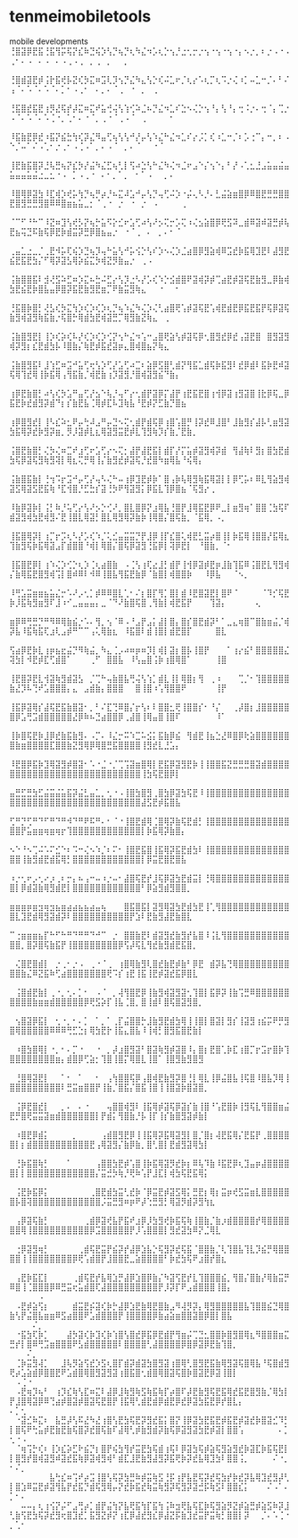# tenmeimobiletools
mobile developments
⢘⣿⣽⡿⣟⣯⢘⣯⢻⡭⢯⡝⣎⠷⣙⢮⡱⢣⡙⢦⡙⢆⠳⣌⠲⡡⢆⡑⢢⡘⣐⢂⡒⡐⢢⠐⢢⠐⢢⠐⡄⠢⡐⡀⠆⡐⠠⠐⠠⢀⠂⠄⠠⠀⠄⠠⠀⠄⠠⢀⠠⢀⠀⡀⢀⠀⡀⠀⠀⡀⠀⠀⠀⠀⠀⠀⠀⠀⠀⠀⠀⠀⠀⠀⠀⠀⠀⠀⠀⠀⠀⠀⠀⠀⠀⠀⠀⠀⠀⠀⠀⠀⠀⠀
⢘⣿⣾⣽⣟⡾⢨⡗⣯⢞⡧⣝⢎⡳⣍⠶⣩⢇⡹⢢⡙⣌⠳⣄⢣⡑⢎⠬⣁⠖⡈⢆⡔⠡⢆⡉⢆⠩⡐⢌⠰⡁⠤⣁⠒⡈⠄⠃⠌⢠⠈⠄⠡⠈⠄⠡⠈⠄⡁⠂⠠⢀⠂⠀⠄⡀⠄⠈⢀⠀⠐⠀⡀⠀⢀⠀⠀⠀⠀⠀⠀⠀⠀⠀⠀⠀⠀⠀⠀⠀⠀⠀⠀⠀⠀⠀⠀⠀⠀⠀⠀⠀⠀⠀
⢘⣯⣿⣞⣯⣟⢰⡻⣜⢯⡞⡼⣍⠶⣍⠞⣥⢚⢬⢣⢱⢊⠵⣈⠦⡙⣌⠲⣁⠎⣑⠢⢌⡑⢢⠘⡄⢣⠘⡄⢒⠨⡐⠄⢒⠈⡄⢉⡐⠠⠈⠄⠡⠈⠄⠡⢈⠐⡀⢁⠂⠄⠐⠈⡀⢀⠐⠈⢀⠠⠈⠀⢀⠀⠀⠀⠀⠂⠀⠀⠀⠀⠀⠀⠀⠀⠀⠀⠀⠀⠀⠀⠀⠀⠀⠀⠀⠀⠀⠀⠀⠀⠀⠀
⠸⣯⣷⣟⡿⣞⠰⣯⡝⣮⣓⢳⢎⡽⣌⠻⣤⢋⢦⢣⢣⠚⡜⡤⢣⠱⣌⠓⣌⠲⣁⠎⡔⡨⡁⢎⠰⣁⠒⡈⠆⡡⢐⠉⡄⠒⡀⠆⠠⠑⡈⠤⠁⠌⠠⢁⠂⡐⢀⠂⠠⢈⠠⠁⡀⠄⠠⠈⠀⡀⠄⠈⠀⠀⠐⠈⠀⠀⠀⠀⠀⠀⠀⠀⠀⠀⠀⠀⠀⠀⠀⠀⠀⠀⠀⠀⠀⠀⠀⠀⠀⠀⠀⠀
⢸⣟⣷⣯⣿⡽⣘⢧⣛⢦⡝⣎⡳⡜⣬⠳⣌⣋⢦⢃⡇⢫⠴⣑⢣⠓⣌⠳⢌⠲⣈⠖⣠⠑⡌⢢⠑⡄⠃⡜⠠⢁⣂⣘⣠⣥⣤⣬⣤⣥⣤⣤⣥⣬⣐⣀⣂⠐⠠⠀⡁⠠⢀⠐⠀⠄⠂⡀⠁⡀⠀⠂⠁⠠⠀⠀⡀⠄⠀⠀⠀⠀⠀⠀⠀⠀⠀⠀⠀⠀⠀⠀⠀⠀⠀⠀⠀⠀⠀⠀⠀⠀⠀⠀
⠸⣿⢿⡿⣽⣳⠸⣏⢾⡱⢞⡥⢳⡙⢦⡛⡴⡘⠦⣍⠼⣡⠚⡤⢣⡙⢤⢋⠬⡱⠐⡬⢄⠣⡘⠄⣃⣬⣵⣶⣿⡿⠿⣿⣟⣛⣛⣿⣿⣟⣿⣻⣛⣛⣻⣿⠿⠿⣿⣶⣦⣥⣀⡂⠈⢀⠐⠀⡐⠀⠐⠀⡐⠀⠠⠀⠀⠀⠀⢀⠀⠀⠀⠀⠀⠀⠀⠀⠀⠀⠀⠀⠀⠀⠀⠀⠀⠀⠀⠀⠀⠀⠀⠀
⠈⠉⠋⠘⠓⠉⠸⣝⠶⣹⢣⢞⡣⡝⢦⡓⣥⠫⡕⣊⠖⣡⢋⠴⢣⠜⡢⢍⡒⡡⢍⠰⢌⣢⣵⣿⡿⢟⣫⠽⣀⣾⠿⣽⠾⣽⣛⡾⢧⣟⣦⢭⣙⠯⣷⢯⡿⣟⡷⣾⣭⡽⣛⡿⣿⣦⣤⡐⠀⠐⠈⢀⠀⠄⠀⡀⠄⠂⠈⠀⠀⠀⠀⠀⠀⠀⠀⠀⠀⠀⠀⠀⠀⠀⠀⠀⠀⠀⠀⠀⠀⠀⠀⠀
⢀⣤⣁⣐⣀⡈⢀⣟⠺⡥⢏⢮⡱⣙⢦⡹⢤⠓⣥⢣⠚⡥⢪⡑⢣⠎⡱⠢⢌⡱⣈⣴⣿⡿⣻⣵⢾⠿⣩⣞⡷⣯⢿⣹⣟⠇⣼⣻⣟⣮⣟⣯⣟⣳⡌⠋⢿⡽⣽⣣⢿⡵⣮⣍⡳⢾⣝⡻⣷⣤⡐⠀⢀⠠⠀⠀⠀⠀⠀⠀⠀⠀⠀⠀⠀⠀⠀⠀⠀⠀⠀⠀⠀⠀⠀⠀⠀⠀⠀⠀⠀⠀⠀⠀
⢨⣷⣿⣿⣯⠇⣺⢜⣫⠵⣋⠶⡱⣍⠦⣓⠬⣋⡔⢣⡹⣐⠣⡜⡡⢎⠱⡑⣪⣾⣿⠟⣽⢾⡽⡾⢉⣴⣟⡾⣽⢯⣟⣷⣻⣀⡿⣷⢾⣳⣟⣮⣟⡷⣿⣧⣤⡿⣿⡽⣯⣟⣷⣻⣟⣶⡉⠟⣷⣭⣻⢷⣄⠀⠀⠐⠀⠀⠂⠀⠀⠀⠀⠀⠀⠀⠀⠀⠀⠀⠀⠀⠀⠀⠀⠀⠀⠀⠀⠀⠀⠀⠀⠀
⢘⣯⣿⡷⣿⡃⢜⣣⢎⡳⣍⢳⡱⢎⡱⢎⡱⢆⡙⢦⠱⣌⠳⢌⡱⢌⢃⣴⣿⢟⢡⡾⣽⢯⣟⢡⢾⣟⣾⣟⡿⣯⣟⣯⡟⢯⡿⣽⢯⣷⣻⢾⣽⣻⢷⣯⣷⡐⢯⣿⡓⢿⣾⣳⣟⢾⣽⣛⡉⢿⣻⣷⣝⢷⣄⠀⢀⠀⠀⠀⠀⠀⠀⠀⠀⠀⠀⠀⠀⠀⠀⠀⠀⠀⠀⠀⠀⠀⠀⠀⠀⠀⠀⠀
⢨⣷⣿⣻⣟⡇⢸⡱⢎⡵⢎⠧⡜⢎⡱⢎⡱⢊⡝⢢⠓⣌⠲⢡⠒⣠⣿⢟⣵⢣⡾⣽⢯⡿⢂⣿⣻⣞⡿⣞⢠⣽⣟⣿⠀⣿⣻⣽⣻⢾⡽⣻⡆⣎⣟⣾⣳⡧⠸⣿⣷⡌⢷⣟⡾⣯⣞⣽⡶⣄⣿⢾⣿⣦⡝⢷⣄⠀⠀⠀⠀⠀⠀⠀⠀⠀⠀⠀⠀⠀⠀⠀⠀⠀⠀⠀⠀⠀⠀⠀⠀⠀⠀⠀
⢨⣷⣿⣻⣯⠇⣸⢱⣋⠶⣩⠚⣥⢋⢖⢣⡱⢋⡜⣡⢋⠴⣉⠆⣵⡿⣫⣿⢃⣾⡝⢻⣯⣁⣾⢯⡷⣯⣻⠇⣞⡿⣾⠇⣯⡷⣟⠾⣽⢯⢿⢹⣞⢿⢸⡷⣯⢿⢠⢻⣯⣷⡈⢾⣟⣷⢰⡹⣽⣻⡘⣿⢾⣽⣻⣮⠙⣷⡄⠀⠀⠀⠀⠀⠀⠀⠀⠀⠀⠀⠀⠀⠀⠀⠀⠀⠀⠀⠀⠀⠀⠀⠀⠀
⢰⡿⣟⣷⣿⡃⠴⢣⢎⡳⣡⠛⣤⢋⡜⣢⠑⢧⡘⢤⠋⡔⢂⣾⡟⣽⡿⡍⣼⡟⢰⣟⣯⣟⣿⢰⢺⡿⣽⢰⣻⣽⣿⢸⣗⡿⢯⣀⡿⣯⣟⡷⣞⣾⣻⡽⣾⠙⡆⡎⣷⣟⣧⢈⢿⡾⣏⠧⣹⢷⣧⠘⣟⡾⡝⣋⣷⡙⣿⣦⠀⠀⠀⠀⠀⠀⠀⠀⠀⠀⠀⠀⠀⠀⠀⠀⠀⠀⠀⠀⠀⠀⠀⠀
⢰⡿⣿⣻⣞⡇⢸⠣⣎⠵⣂⠟⡤⢓⠼⣠⠛⡤⣙⠢⢍⢂⣾⡟⣾⢯⡿⢰⣿⢡⣿⡛⢸⡽⣞⠿⣸⣿⠃⣸⣷⣻⡎⣼⡧⢃⣶⣻⣽⣳⣯⢿⡽⣞⡷⣻⡽⣶⡀⡻⡸⣽⡾⣇⣆⢿⣽⣻⣭⣟⡾⣇⢹⣻⢷⡹⡎⣷⡈⣟⣷⡀⠀⠀⠀⠀⠀⠀⠀⠀⠀⠀⠀⠀⠀⠀⠀⠀⠀⠀⠀⠀⠀⠀
⢨⣿⣟⣷⣿⡃⢌⡳⢌⠶⣉⠞⣰⢋⠖⣡⢋⡔⠢⢍⡂⣼⡟⣼⣟⣯⡇⣾⡏⡜⡍⣥⡾⣽⣻⢾⡽⣾⠀⢻⣼⢷⠇⣻⡆⣿⣳⣟⣾⣳⢯⡿⣽⢯⣻⢷⣻⢽⡇⢿⣆⢍⡛⢿⢸⡌⣷⣻⣞⡾⣽⢯⡘⣞⣿⠳⣶⢿⣧⠘⢮⢿⡄⠀⠀⠀⠀⠀⠀⠀⠀⠀⠀⠀⠀⠀⠀⠀⠀⠀⠀⠀⠀⠀
⢨⣷⣿⣯⣷⡇⢘⢲⠩⡖⣩⠚⡤⢋⡜⢤⠣⢌⠓⠤⢰⡿⣹⣟⡾⡷⠁⣿⢠⡷⢧⢿⣻⢷⣯⢿⣽⡇⡇⡿⢋⡥⠆⠿⣇⢻⣵⣻⢾⣽⣫⢿⣽⣫⣟⣯⢷⠘⣏⢺⣿⡘⣋⣓⡎⣽⢘⡳⠟⢻⣽⣻⡅⡿⣯⣇⢹⡿⣿⣦⠈⢯⣻⡔⢀⠀⠀⠀⠀⠀⠀⠀⠀⠀⠀⠀⠀⠀⠀⠀⠀⠀⠀⠀
⠸⣷⡿⣽⡷⡇⢨⡃⠷⡘⢥⢋⡔⢣⠜⡢⡑⢊⠜⡀⣿⣇⣿⡿⡝⣰⢿⣧⢘⣿⡟⣸⢿⣯⣟⡿⠟⣀⡇⣶⣻⢶⠁⣿⣿⢈⣳⢯⠏⣾⣽⣻⢾⣳⣟⢾⣻⠌⣟⢸⣿⣇⢿⣽⡃⣿⣇⢿⣻⢿⡽⣷⡷⢸⢿⣿⡌⣿⢯⣷⡀⠈⣯⢿⡀⠠⡀⠀⠀⠀⠀⠀⠀⠀⠀⠀⠀⠀⠀⠀⠀⠀⠀⠀
⢸⣯⣿⢿⡽⡇⢰⡉⡖⡩⢆⠣⡜⡡⢎⠱⡈⢅⣊⣤⣭⣭⡙⡟⣸⡿⢸⡏⣎⣿⢅⢾⣟⣃⣭⡴⣿⢸⡇⡷⣯⢿⢸⣿⣿⡜⣯⢿⣆⢹⣷⣻⢯⡷⣯⢿⣽⣠⡏⣾⣿⣿⠘⢾⡇⢿⣿⡌⣿⢯⡿⣽⣻⢘⣯⡿⡇⢽⡿⣟⡇⠀⠘⣿⣷⡀⠈⠂⠀⠀⠀⠀⠀⠀⠀⠀⠀⠀⠀⠀⠀⠀⠀⠀
⢸⣯⣿⣟⡿⡇⢰⠱⢌⡱⢊⡑⢆⡱⢈⢆⣴⣿⣷⠀⠠⢈⢣⢰⢏⣔⣸⡃⣾⡟⢸⢺⡿⣽⡾⣟⡶⣸⣷⢹⣯⠿⢨⣿⣟⣇⢻⣻⢾⡌⣷⢿⣯⣟⣿⣻⢾⢩⡇⣿⠾⠿⠇⠺⠿⢸⣿⣧⢻⣯⣟⣷⡿⠈⣷⣿⡇⢾⣿⣿⡷⠀⠀⠸⡿⣧⠀⠀⠈⠢⡀⠀⠀⠀⠀⠀⠀⠀⠀⠀⠀⠀⠀⠀
⠸⢛⣡⣭⣶⣶⣦⣥⣌⡒⠡⠜⡠⢂⡁⡾⠿⠿⣿⣇⢁⠂⠌⡆⣿⡏⢻⡁⣿⡇⣾⠸⣟⣿⣽⣟⡇⣿⠟⠈⠀⠀⠀⠀⠈⠹⡊⢯⣟⡷⡸⣯⢷⣻⣶⣻⠏⣸⠰⠊⣀⣤⣤⣤⡄⣀⠈⠙⠜⣷⣿⢯⣿⢀⢻⣷⡇⢾⣟⣯⡟⠀⠀⠀⢹⣽⡄⠀⠀⠀⠀⠀⢄⠀⠀⠀⠀⠀⠀⠀⠀⠀⠀⠀
⣶⡿⠿⢛⣛⡙⠛⠻⠿⢿⣷⣮⡐⠡⠄⢻⡀⢢⠈⠿⠠⠘⣠⡟⣠⡅⣼⡇⣿⡄⣿⡎⣿⣟⣾⡽⠃⠁⣀⣄⢶⣿⠉⣿⣷⣶⣬⡈⢾⡽⣧⠸⣯⢷⣯⢏⣰⢇⣠⡾⠛⠉⠉⢠⢅⢿⣷⣆⠀⠸⣯⣿⠇⣾⢸⣿⡇⣾⣟⣿⡏⠀⠀⠀⠀⣿⣇⠀⠀⠀⠀⠀⠀⠀⠀⠀⠀⠀⠀⠀⠀⠀⠀⠀
⢫⣴⡿⣟⡷⣇⢰⡶⣦⣖⣬⡙⠻⢷⣬⡀⠳⣄⢈⡠⠴⠶⡶⠶⡹⡇⢾⡇⣽⡆⣿⡧⢸⣿⡟⠀⠀⠀⠁⢰⡔⣮⠃⣿⣿⣿⣿⣿⣌⢽⣳⡇⠺⣟⡾⣏⢋⣾⣿⠁⠀⠀⠀⢀⠋⠀⣿⣿⣧⠀⠸⢣⣤⣿⢨⡷⢰⣿⢿⣿⠁⠀⠀⠀⠀⢸⣿⠀⠀⠀⠀⠀⠀⠀⠀⠀⠀⠀⠀⠀⠀⠀⠀⠀
⢸⣟⣿⡽⣟⣇⢺⣽⢷⣻⣾⣽⣣⠀⡈⢉⠓⢤⣷⣿⣧⢛⢬⢣⢱⡁⣾⣇⢸⡇⢿⣿⡆⢻⠀⢀⠰⠀⠀⠀⢉⡈⠂⢹⣿⣿⣿⣿⣿⣷⣜⡹⠧⢙⠞⣡⣿⣿⣿⡄⣄⠀⣠⣾⣷⡄⣿⣿⣿⠀⠀⣿⢸⣿⠰⢡⢻⣿⣿⠟⠀⠀⠀⠀⠀⢸⡟⠀⠀⠀⠀⠀⠀⠀⠀⠀⠀⠀⠀⠀⠀⠀⠀⠀
⢸⣯⡿⣽⢿⡎⣼⢯⣟⣯⣷⣿⣽⠂⡀⠃⠌⣏⢙⠿⣿⡌⡖⢣⠆⠇⣿⣿⣂⢟⢸⣿⣿⡎⠂⠘⡌⠀⠀⢀⡼⣿⡆⣸⣿⣿⣿⣿⣿⣿⡿⣡⢛⣩⣾⣿⣿⣿⣿⣿⣜⡿⠷⠦⣙⣴⣿⣿⡿⢀⣼⣿⢸⢿⣤⣿⢸⣿⠏⠀⠀⠀⠀⠀⠀⠸⠁⠀⠀⠀⠀⠀⠀⠀⠀⠀⠀⠀⠀⠀⠀⠀⠀⠀
⢸⡷⣿⢯⣟⡷⣸⡿⣞⣷⣯⣷⣻⠄⠠⡉⠄⠸⣌⡒⠭⠱⣉⠥⣪⡅⣯⣷⡿⣮⠀⢻⣾⣟⢸⣦⣑⣜⠿⣿⡿⢗⣵⣿⣿⣿⣿⣿⣿⣿⣷⣶⣿⣿⣿⣿⣏⣿⣿⣷⣝⣻⢿⡿⢿⣿⣛⣯⣿⣿⣿⣿⢸⣻⣞⣇⣘⣡⡄⠀⠀⠀⠀⠀⠀⠀⠀⠀⠀⠀⠀⠀⠀⠀⠀⠀⠀⠀⠀⠀⠀⠀⠀⠀
⠸⣟⣿⡿⣯⡷⣹⢿⣽⣻⡾⣿⣽⠂⠡⠐⣈⠐⡈⢉⢩⣽⣶⣿⢿⡇⣟⣯⡿⣽⣻⣟⡷⢸⢸⣿⣿⣯⣝⣛⣛⣛⣿⣽⣾⣿⣿⣿⣿⣿⣿⣿⣿⣿⣿⣿⣿⣿⣿⣿⣿⣿⣿⣿⣿⣿⣿⣿⣿⣿⣿⣿⢸⣳⢯⣟⣿⡿⡇⠀⠀⠀⠀⠀⠀⠀⠀⠀⠀⠀⠀⠀⠀⠀⠀⠀⠀⠀⠀⠀⠀⠀⠀⠀
⣤⣛⣋⣛⣳⣋⣬⣭⣬⣥⣯⡽⣬⣃⣤⣁⡀⢂⠐⠠⢸⣿⣳⣿⣻⢀⣿⣳⡿⣽⣳⢯⣟⠸⢸⣿⣿⣿⣿⣿⣿⣿⣿⣿⣿⣿⣿⣿⣿⣿⣿⣿⣿⣿⣿⣿⣿⣿⣿⣿⣿⣿⣿⣿⣿⣿⣿⣿⣿⣿⣿⣿⣼⣫⣟⡾⣯⣿⣧⠀⠀⠀⠀⠀⠀⠀⠀⠀⠀⠀⠀⠀⠀⠀⠀⠀⠀⠀⠀⠀⠀⠀⠀⠀
⢋⠛⡙⢋⠛⠙⠋⠛⠙⠛⠺⠙⠛⠟⠯⠛⠄⠂⠈⠐⢸⣿⣟⣾⢿⢈⣿⢿⡽⣷⢯⣟⣾⡃⢸⣿⣿⣿⣿⣿⣿⣿⣿⣿⣿⣿⣿⣿⣿⣿⣿⡟⣥⣶⣶⢶⣶⢶⡖⢹⣿⣿⣿⣿⣿⣿⣿⣿⣿⣿⣿⣿⡇⡷⣯⢿⡽⣷⣿⡄⠀⠀⠀⠀⠀⠀⠀⠀⠀⠀⠀⠀⠀⠀⠀⠀⠀⠀⠀⠀⠀⠀⠀⠀
⠢⠑⠘⠢⢉⠬⠡⠍⣊⠑⠆⠩⠒⢌⠢⠱⡈⠆⠍⠂⢸⣿⣟⣯⣿⢸⣯⢿⡽⣯⣟⣾⣳⠇⢸⣿⣿⣿⣿⣿⣿⣿⣿⣿⣿⣿⣿⣿⣿⣿⣿⢸⣷⣻⣾⣟⣾⣯⢿⡃⣿⣿⣿⣿⣿⣿⣿⣿⣿⣿⣿⣿⡇⡿⣭⣟⣿⣟⣿⣧⠀⠀⠀⠀⠀⠀⠀⠀⠀⠀⠀⠀⠀⠀⠀⠀⠀⠀⠀⠀⠀⠀⠀⠀
⠰⡐⢂⠖⡠⢂⠔⡰⢀⠆⡒⡄⠦⢠⠒⠤⠰⡐⠤⠂⣼⣿⢯⣟⡞⣸⢯⡿⣽⣳⣟⣾⣭⡇⢘⢿⣿⣿⣿⣿⣿⣿⣿⣿⣿⣿⣿⣿⣿⣿⡇⡿⣾⣽⣷⢿⣻⣾⣟⡇⣿⣿⣿⣿⣿⣿⣿⣿⣿⣿⣿⣿⠃⡿⣵⣻⣾⣻⣿⣿⡀⠀⠀⠀⠀⠀⠀⠀⠀⠀⠀⠀⠀⠀⠀⠀⠀⠀⠀⠀⠀⠀⠀⠀
⣶⣶⣶⡶⣶⣲⢶⣲⣦⣶⣴⣴⣦⣦⣴⣤⢦⠀⠀⠀⣿⣯⣿⣯⡇⣽⣻⢿⣽⣳⣟⣾⣳⣟⢸⢁⢻⣿⣿⣿⣿⣿⣿⣿⣿⣿⣿⣿⣿⣿⣇⣹⣟⣾⢿⣻⣽⣾⡽⠇⣿⣿⣿⣿⣿⣿⣿⣿⣿⣿⡟⣱⠇⣟⣷⣻⣼⣟⣷⣿⣇⠀⠀⠀⠀⠀⠀⠀⠀⠀⠀⠀⠀⠀⠀⠀⠀⠀⠀⠀⠀⠀⠀⠀
⠉⢐⣶⣶⣶⣦⡏⠓⠋⠓⠛⠙⠛⠛⠙⠚⠉⠀⡐⠀⣿⣿⣷⣟⠇⣾⣽⣻⣞⣷⣻⡞⣧⣿⠸⢨⣇⢻⣿⣿⣿⣿⣿⣿⣿⣿⣿⣿⣿⣿⣿⡀⣿⡽⣿⢯⣷⣯⡟⢸⣿⣿⣿⣿⣿⣿⣿⣿⡿⢫⡼⢯⣇⢻⣞⣷⣻⣾⣟⣯⣿⡀⠀⠀⠀⠀⠀⠀⠀⠀⠀⠀⠀⠀⠀⠀⠀⠀⠀⠀⠀⠀⠀⠀
⠀⢌⣿⣟⣿⣾⡇⠀⡐⢀⠂⡐⠠⠀⢀⠐⠈⢀⠀⢰⣿⢿⣷⣻⢇⣿⣞⣷⣟⡾⣷⠃⡿⣟⠀⣾⡽⣧⢙⢿⣿⣿⣿⣿⣿⣿⣿⣿⣿⣿⣿⣷⣌⠿⣝⣯⠷⢋⣴⣿⣿⣿⣿⣿⣿⣿⢟⠩⡎⢰⣟⢸⣯⢸⣟⡾⣽⣞⣯⡿⣿⣇⠀⠀⠀⠀⠀⠀⠀⠀⠀⠀⠀⠀⠀⠀⠀⠀⠀⠀⠀⠀⠀⠀
⠀⢨⣿⣾⣟⣷⡇⢀⠐⡀⢂⠄⡁⠂⠀⠠⠈⠀⡀⢼⢻⣿⣟⡿⢸⣷⣻⢾⣽⣻⣽⢂⢹⣿⡇⣯⡿⡽⢸⣷⢩⣛⠿⣿⣿⣿⣿⣿⣿⣿⣿⣿⣿⣷⣶⣶⣾⣿⣿⣿⣿⣿⡿⢟⣫⡵⡏⢸⣧⢈⣿⡀⣿⢸⣾⠇⣿⢯⣿⣽⣻⣿⡀⠀⠀⠀⠀⠀⠀⠀⠀⠀⠀⠀⠀⠀⠀⠀⠀⠀⠀⠀⠀⠀
⠀⢢⣿⣽⡿⣯⡇⠀⢂⠐⡀⠂⠄⡁⠀⠁⡀⠁⢀⡏⣬⣿⣿⡓⣸⣷⣻⣟⣾⣳⢿⢸⢸⣿⡇⣿⣽⡇⣻⡎⢸⣽⣻⢰⣮⡭⠟⡛⣻⣿⢿⣿⣿⣿⣿⣿⠿⠿⠿⢛⣋⣑⡆⢿⣳⣟⡗⢸⣯⣄⣿⣧⠸⢸⢾⡃⣿⣻⣯⣿⣟⣷⡇⠀⠀⠀⠀⠀⠀⠀⠀⠀⠀⠀⠀⠀⠀⠀⠀⠀⠀⠀⠀⠀
⠀⠰⣿⣳⣿⢿⡇⠐⡀⠂⠄⡉⠐⠀⠀⠐⠀⡀⡼⣰⣿⣻⣽⠃⣿⣽⢷⣻⡾⣽⣿⠸⡄⣿⡆⣟⣿⢁⡷⣏⢰⣿⡉⡖⣩⡖⣿⡷⢹⣿⣿⣿⣿⣿⣿⣿⣿⣶⡄⣾⣿⡿⢋⣵⡂⢹⣿⢸⣿⡍⢿⣿⣇⢸⣿⠁⢸⣿⣻⣷⣻⣿⣻⠀⠀⠀⠀⠀⠀⠀⠀⠀⠀⠀⠀⠀⠀⠀⠀⠀⠀⠀⠀⠀
⠀⢘⣿⢿⣽⣟⡇⠀⠀⠁⠂⠀⠁⠀⠀⠂⠀⢠⢳⣿⣿⢯⡿⢠⣿⢾⣟⣷⣻⡽⣿⢘⡇⢿⣇⢸⡿⣬⣿⣧⢸⢯⣿⠸⣿⣧⡹⢿⢸⣿⣿⣿⣿⣿⣿⣿⣿⣿⠇⣛⣭⣶⣿⣿⡟⢸⣷⡈⣿⣯⡌⣿⣯⢸⣿⢸⢸⣿⣽⡷⣿⣽⣿⡀⠀⠀⠀⠀⠀⠀⠀⠀⠀⠀⠀⠀⠀⠀⠀⠀⠀⠀⠀⠀
⠀⢨⡿⣟⣿⣞⡇⠀⠀⡀⠄⠀⠄⠐⠀⠀⠀⢤⣿⣿⢾⣻⠇⢸⣯⢿⡾⣽⢯⡿⣽⡎⣷⢸⣿⠘⢡⣟⣿⡷⢸⣻⢯⣇⢻⣿⣿⣶⣬⣟⡛⣿⢟⣭⣭⣽⣶⣾⣿⣿⣿⣿⣿⣿⡇⡟⣾⡅⢻⣿⣷⡘⡧⢸⡏⢸⡎⣷⣿⣻⣽⡾⣷⡇⠀⠀⠀⠀⠀⠀⠀⠀⠀⠀⠀⠀⠀⠀⠀⠀⠀⠀⠀⠀
⠀⠰⣿⣟⡿⣾⡅⠀⠀⠀⠀⡀⠀⠀⠀⠀⢠⣾⣿⣻⣟⡿⢸⢸⣯⢿⡽⣯⢿⣽⣻⡇⣿⡈⣿⡆⢼⣟⣯⢿⡌⣟⣯⡟⢀⣿⣿⣿⣿⣿⡇⡆⣾⣿⣿⣿⣿⣿⣿⣿⣿⣿⣿⣟⢠⢿⣽⣻⡌⣷⡿⣷⡀⣿⢃⣿⡇⣟⣾⣻⣽⢿⣳⡇⠀⠀⠀⠀⠀⠀⠀⠀⠀⠀⠀⠀⠀⠀⠀⠀⠀⠀⠀⠀
⠀⢘⡷⣯⣿⢷⡃⠀⠀⠀⠁⠀⠀⠀⠀⢠⣿⣿⣳⣟⡾⢡⣿⢸⡷⣯⢿⣽⡻⣞⡷⡆⠿⢧⠹⣷⠸⣯⣟⡿⢆⣹⣤⡶⣼⣿⣿⣿⣿⣿⡇⡇⣿⣿⣿⣿⣿⣿⣿⣿⣿⣿⣿⣿⡌⣭⣚⡳⢷⡘⢟⠷⢡⡟⣸⣏⡇⢾⣳⢯⣟⣯⢿⡅⠀⠀⠀⠀⠀⠀⠀⠀⠀⠀⠀⠀⠀⠀⠀⠀⠀⠀⠀⠀
⠀⢨⣟⡷⣯⡿⡅⠀⠀⠀⠀⠀⠀⠀⢀⣿⣟⣾⣳⣭⢃⣞⡷⠈⡿⣭⣟⡾⣽⣫⢿⡅⣛⣟⡆⢿⡆⣭⡶⢞⣫⣭⣶⣇⣿⣿⣿⣿⣿⣿⡧⣿⢽⣿⣿⣿⣿⣿⣿⣿⣿⣿⣿⣿⣿⡨⣭⣛⣻⠶⡶⠟⡼⢑⣛⣻⡃⢿⣽⡻⣾⡽⣻⢳⣆⠀⠀⠀⠀⠀⠀⠀⠀⠀⠀⠀⠀⠀⠀⠀⠀⠀⠀⠀
⠀⢠⡿⣽⢯⣷⡃⠀⠀⠀⠀⠀⠀⢀⣾⡿⣽⢞⣧⡟⣯⠞⣰⡿⡸⣳⣻⢞⡷⣯⢯⢷⢸⣿⣷⡈⣷⡰⣾⣿⣿⣿⣿⡞⢿⣿⣿⣿⣿⣿⣿⢿⢸⣿⣿⣿⣿⣿⣿⣿⣿⣿⣿⡿⣩⣿⣿⣿⣿⣿⡟⡸⢡⣿⣿⣿⡇⣻⣞⣽⣳⠿⡝⣈⢿⣇⠀⠀⠀⠀⠀⠀⠀⠀⠀⠀⠀⠀⠀⠀⠀⠀⠀⠀
⠀⢐⡿⣽⣻⢶⡃⠀⠀⠀⠀⠀⢀⣾⢯⣟⣭⡟⣮⡽⡞⣼⡿⣱⣧⡑⢯⣻⡽⣞⢯⣯⠈⣿⣿⣷⡈⢇⢹⣿⣧⢹⣇⡹⣮⡛⢿⣿⣿⣿⣿⢸⢸⣿⣿⣿⣿⣿⣿⣿⡿⢟⢡⣾⣿⡟⣸⣿⣿⣟⣀⣵⣿⣿⣿⣿⠃⡷⣞⣳⢯⠟⣰⣿⡞⣿⣆⠀⠀⠀⠀⠀⠀⠀⠀⠀⠀⠀⠀⠀⠀⠀⠀⠀
⠀⢠⣟⡷⣯⣏⡇⠀⠀⠀⠀⢀⣾⢯⣟⡞⣧⢿⣱⡛⣼⡿⣱⣿⡿⣷⡌⠳⣽⢫⣟⡞⣇⢹⣿⣿⣿⣮⡀⢻⣿⡌⣿⣷⡜⢿⣷⣭⡛⠿⣿⢸⢈⣿⣿⣿⡿⠿⣛⣭⢖⣥⣾⣿⢏⣼⣿⣿⣿⣿⣿⣿⣿⣿⣿⡟⡸⡽⡏⠟⣠⣾⣿⣿⣿⢸⣿⡄⠀⠀⠀⠀⠀⠀⠀⠀⠀⠀⠀⠀⠀⠀⠀⠠
⠀⠠⣟⡾⣵⢫⡆⠀⠀⠀⠀⣾⣭⣟⡮⣽⢎⡷⡓⣼⡿⣱⣟⣷⢿⣟⣿⣷⣠⠻⢼⡻⡽⡄⢿⣻⣿⣿⣿⣿⣿⣧⢹⣿⣿⣮⣙⢿⣿⣷⢣⡟⣬⣿⣧⣶⣶⠿⣫⣴⣿⣿⠟⣡⣾⣿⣿⣿⡟⢸⣿⣿⣿⣿⡿⣷⣴⣵⣶⣿⣿⣽⣿⡿⣿⡇⣿⣧⠀⠀⠀⠀⠀⠀⠀⠀⠀⠀⠀⠀⠀⠀⠌⡀
⠀⠐⣯⣳⢏⡷⡁⠀⠀⠀⣼⡳⣽⢎⡷⣹⢎⡷⢱⣿⢣⣿⣞⡿⣯⡿⣟⣾⡟⢻⣶⡬⢉⣙⣂⣿⣿⡷⣿⣻⣿⢿⣆⠻⣿⣿⣿⣶⣍⣛⡞⡇⣿⠿⢛⣩⣶⣿⣿⣿⠟⣣⣾⣿⣿⣿⣿⣿⠇⣿⣿⣿⣿⢃⣼⣿⣿⣿⣿⡿⣿⡿⣽⡿⣟⣷⢹⣿⡀⠀⠀⠀⠀⠀⠀⠀⠀⠀⠀⠀⠀⠌⡀⠀
⠀⢈⡷⣭⣻⢼⡁⠀⠀⣸⢧⡻⣵⢫⣞⡱⣫⢆⣿⡏⣾⡽⣾⣽⣳⣿⣻⣽⢰⣿⢿⢃⣿⣻⣟⣯⣷⢿⣻⣽⢯⣿⢿⣧⠘⢯⣿⣾⣻⢟⡴⣡⣵⣾⡿⣿⣿⣟⠟⣡⣾⣿⢿⣿⣻⣽⣻⣽⢰⣿⣯⣿⢂⣾⣿⢿⣿⣽⢯⣿⡷⣿⣽⣟⡿⣽⢸⣿⡇⠀⠀⠀⠀⠀⠀⠀⠀⠀⠀⠠⢈⠐⠀⠀
⠀⠠⣟⢶⡹⢦⠃⠀⢰⡹⣎⢷⢣⣏⠶⣍⠇⣼⡿⣸⢷⣻⢷⣫⢷⣯⢷⡏⡴⣿⠏⡼⣟⣷⣻⢯⣟⣯⢿⣞⣯⣟⣿⣻⣷⡈⢿⣳⡇⡟⣸⣿⢿⣽⡿⠿⢙⣴⡾⣿⣽⡾⣿⣽⢯⣟⣿⡟⢸⣯⢿⢃⣾⣟⣾⡿⣾⣟⡿⣞⡿⣽⣳⣯⣟⡿⡞⣿⣇⡄⠀⠀⠀⠀⠀⠀⠀⠀⠄⡁⢂⠀⠀⠀
⠀⠐⣽⣊⠷⣍⠆⠀⣧⣛⡼⢣⠯⣜⠳⣜⢰⣿⢣⣟⣳⢯⣟⡽⣻⣞⣯⡅⣿⡝⢸⡿⣽⣳⣟⣯⣟⡾⣯⣟⡾⣽⣞⡷⣿⣽⣊⠹⡃⡇⣿⢯⠟⢓⣥⡾⣟⣷⣟⣷⢯⣿⡽⣞⣿⢯⣷⠏⣼⢿⢃⡾⣷⣻⣾⡽⣷⢯⡿⣽⣻⣽⣳⣟⡾⣽⡇⣿⣿⢡⠀⠀⠀⠀⠀⠀⠄⡁⢂⠐⠠⠀⠀⠀
⠀⠈⢶⢩⡓⢎⠆⢸⡱⣎⡵⣋⠗⣮⡙⡆⣿⡟⢮⣳⢻⡞⣭⣟⣳⢯⣾⢰⢯⠇⡿⣽⣳⢯⡾⣵⢯⣻⣵⣻⣞⡷⣽⣏⡷⣯⢯⣟⡇⡇⣿⣻⡞⣿⢾⣽⣻⠾⣽⣞⣯⢷⡿⣽⢾⣻⢾⠃⣾⣏⣸⣟⣷⣻⣼⣻⡽⣯⢟⡷⡽⣞⣧⢿⣹⣳⠇⣿⣿⢨⡀⠀⠀⠀⠀⠌⠐⡀⠂⠌⡀⠀⠀⠀
⠀⠀⠀⠀⠀⠀⠀⣧⢓⣎⠶⢩⠞⡴⣩⢸⣿⢣⢯⡽⣳⣛⠷⡾⣭⢷⣫⢘⡯⢰⡟⣧⣟⢯⡽⣞⢯⣳⡞⡷⣞⡽⣧⢿⣹⣞⣻⡼⢃⡇⣿⣱⠿⣭⣟⡾⣽⢻⣧⡟⣞⣯⡙⣾⢯⣻⢿⡤⡝⣞⡷⣯⣞⢷⣭⢷⣻⡽⢯⣻⡽⣽⣚⡯⢷⣫⠇⣿⣿⣎⡅⠀⠀⠀⠌⠠⠁⠄⡁⠂⠄⠀⠀⠀
⠀⠀⠤⠤⡄⢆⢰⢪⡝⡬⠋⣠⢛⡴⡁⣾⡟⣬⢳⡝⣧⢟⣯⢳⡏⣯⢳⢨⠷⣲⢟⣧⢯⣏⡷⢯⣻⣵⡻⣝⡾⣵⣛⡾⣵⣫⠷⡽⣸⢃⣷⢫⣟⣳⢯⡽⣞⣻⢖⣿⣹⣞⡁⣯⣻⣝⡾⡝⢰⣏⡿⣼⣞⣻⣎⡿⣼⣝⡯⣷⣹⣞⣭⡟⣭⢷⡃⣿⣿⡇⡽⠀⠀⡈⠄⠡⢈⠐⡀⢁⠂⠀⠀⠀
